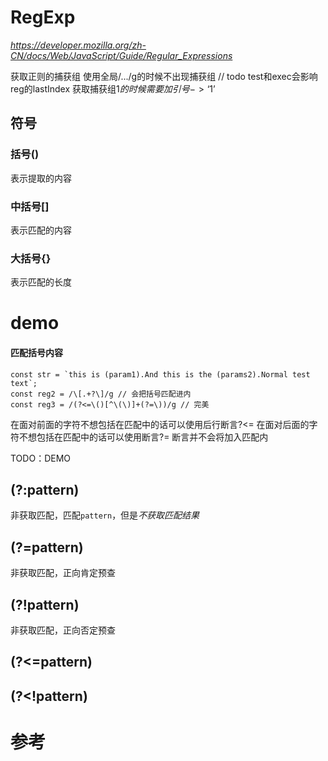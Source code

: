 # RegExp
 *https://developer.mozilla.org/zh-CN/docs/Web/JavaScript/Guide/Regular_Expressions*

获取正则的捕获组
使用全局/.../g的时候不出现捕获组
// todo 
test和exec会影响reg的lastIndex
获取捕获组$1的时候需要加引号->‘$1’

## 符号
### 括号()
表示提取的内容
### 中括号[]
表示匹配的内容
### 大括号{}
表示匹配的长度

# demo
#### 匹配括号内容
```
const str = `this is (param1).And this is the (params2).Normal test text`;
const reg2 = /\[.+?\]/g // 会把括号匹配进内
const reg3 = /(?<=\()[^\(\)]+(?=\))/g // 完美 
```
在面对前面的字符不想包括在匹配中的话可以使用后行断言?<=
在面对后面的字符不想包括在匹配中的话可以使用断言?=
断言并不会将加入匹配内

TODO：DEMO
## (?:pattern)
非获取匹配，匹配`pattern`，但是*不获取匹配结果*
## (?=pattern)
非获取匹配，正向肯定预查
## (?!pattern)
非获取匹配，正向否定预查
## (?<=pattern)
## (?<!pattern)

# 参考
[](https://www.cnblogs.com/allen2333/p/9835654.html)